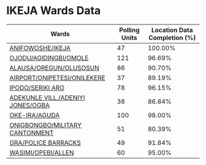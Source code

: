 
# IKEJA Wards Data

| Wards | Polling Units | Location Data Completion (%) |
| ---- | ----- | ------- |
| [ANIFOWOSHE/IKEJA](./wards/5963-anifowoshe/ikeja) | 47 | 100.00% |
| [OJODU/AGIDINGBI/OMOLE](./wards/5964-ojodu/agidingbi/omole) | 121 | 96.69% |
| [ALAUSA/OREGUN/OLUSOSUN](./wards/5965-alausa/oregun/olusosun) | 86 | 90.70% |
| [AIRPORT/ONIPETESI/ONILEKERE](./wards/5966-airport/onipetesi/onilekere) | 37 | 89.19% |
| [IPODO/SERIKI ARO](./wards/5967-ipodo/seriki-aro) | 78 | 96.15% |
| [ADEKUNLE VILL./ADENIYI JONES/OGBA](./wards/5968-adekunle-vill-/adeniyi-jones/ogba) | 38 | 86.84% |
| [OKE-IRA/AGUDA](./wards/5969-oke-ira/aguda) | 100 | 98.00% |
| [ONIGBONGBO/MILITARY CANTONMENT](./wards/5970-onigbongbo/military-cantonment) | 51 | 80.39% |
| [GRA/POLICE BARRACKS](./wards/5971-gra/police-barracks) | 49 | 91.84% |
| [WASIMI/OPEBI/ALLEN](./wards/5972-wasimi/opebi/allen) | 60 | 95.00% |




